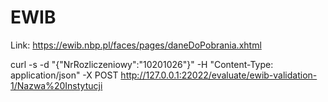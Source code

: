 # EWIB

Link: https://ewib.nbp.pl/faces/pages/daneDoPobrania.xhtml

curl -s -d "{\"NrRozliczeniowy\":\"10201026\"}" -H "Content-Type: application/json" -X POST http://127.0.0.1:22022/evaluate/ewib-validation-1/Nazwa%20Instytucji